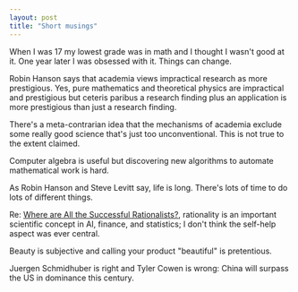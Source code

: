 ```yaml
---
layout: post
title: "Short musings"
---
```


When I was 17 my lowest grade was in math and I thought I wasn't good at it.
One year later I was obsessed with it.
Things can change.

Robin Hanson says that academia views impractical research as more prestigious.
Yes, pure mathematics and theoretical physics are impractical and prestigious
but ceteris paribus a research finding plus an application is more prestigious
than just a research finding.

There's a meta-contrarian idea that the mechanisms of academia exclude some
really good science that's just too unconventional. This is not true to the
extent claimed.
<!-- Tyler Cowen said something like this somewhere. -->

Computer algebra is useful but discovering new algorithms to automate
mathematical work is hard.

As Robin Hanson and Steve Levitt say, life is long. There's lots of time to
do lots of different things.

Re: [Where are All the Successful Rationalists?](https://applieddivinitystudies.com/2020/09/05/rationality-winning/),
rationality is an important scientific concept in AI, finance, and statistics;
I don't think the self-help aspect was ever central.

Beauty is subjective and calling your product "beautiful" is pretentious.

Juergen Schmidhuber is right and Tyler Cowen is wrong: China will surpass
the US in dominance this century.

